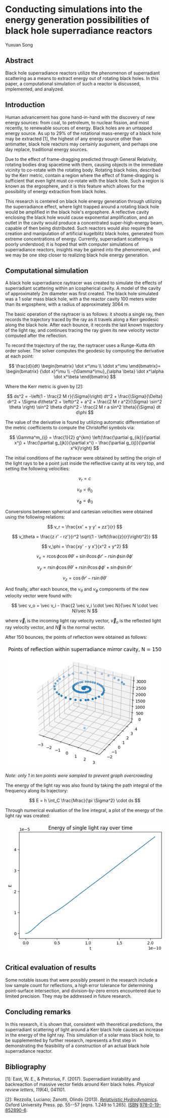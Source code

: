 # Conducting simulations into the energy generation possibilities of black hole superradiance reactors

Yuxuan Song

## Abstract

Black hole superradiance reactors utilize the phenomenon of superradiant scattering as a means to extract energy out of rotating black holes. In this paper, a computational simulation of such a reactor is discussed, implemented, and analyzed.

## Introduction

Human advancement has gone hand-in-hand with the discovery of new energy sources: from coal, to petroleum, to nuclear fission, and most recently, to renewable sources of energy. Black holes are an untapped energy source. As up to 29% of the rotational mass-energy of a black hole may be extracted [1], the highest of any energy source other than antimatter, black hole reactors may certainly augument, and perhaps one day replace, traditional energy sources.

Due to the effect of frame-dragging predicted through General Relativity, rotating bodies drag spacetime with them, causing objects in the immediate vicinity to co-rotate with the rotating body. Rotating black holes, described by the Kerr metric, contain a region where the effect of frame-dragging is sufficient that even light must co-rotate with the black hole. Such a region is known as the ergosphere, and it is this feature which allows for the possibility of energy extraction from black holes.

This research is centered on black hole energy generation through utilizing the superradiance effect, where light trapped around a rotating black hole would be amplified in the black hole's ergosphere. A reflective cavity enclosing the black hole would cause exponential amplification, and an outlet in the cavity would produce a concentrated super-high-energy beam, capable of then being distributed.  Such reactors would also require the creation and manipulation of artificial kugelblitz black holes, generated from extreme concentrations of energy. Currently, superradiant scattering is poorly understood; it is hoped that with computer simulations of superradiance reactors, insights may be gained into the phenomenon, and we may be one step closer to realizing black hole energy generation.

## Computational simulation

A black hole superradiance raytracer was created to simulate the effects of superradiant scattering within an icospherical cavity. A model of the cavity of approximately 2m diameter was first created. The black hole simulated was a 1 solar mass black hole, with a the reactor cavity 100 meters wider than its ergosphere, with a radius of approximately 3064 m.

The basic operation of the raytracer is as follows: it shoots a single ray, then records the trajectory traced by the ray as it travels along a Kerr geodesic along the black hole. After each bounce, it records the last known trajectory of the light ray, and continues tracing the ray given its new velocity vector computed after the reflection.

To record the trajectory of the ray, the raytracer uses a Runge-Kutta 4th order solver. The solver computes the geodesic by computing the derivative at each point:

$$
\frac{d}{dt} \begin{bmatrix} \dot x^\mu \\ \ddot x^\mu \end{bmatrix}= \begin{bmatrix} {\dot x}^\mu \\ -{\Gamma^\mu}_{\alpha \beta} \dot x^\alpha \dot x^\beta \end{bmatrix}
$$

Where the Kerr metric is given by [2]:

$$
ds^2 = -\left(1 - \frac{2 M r}{\Sigma}\right) dt^2 + \frac{\Sigma}{\Delta} dr^2 + \Sigma d\theta^2 + \left(r^2 + a^2 + \frac{2 M r a^2}{\Sigma} \sin^2 \theta \right) \sin^2 \theta d\phi^2 - \frac{2 M r a sin^2 \theta}{\Sigma} dt d\phi
$$

The value of the derivative is found by utilizing automatic differentiation of the metric coefficients to compute the Christoffel symbols via:

$$
\Gamma^m_{ij} = \frac{1}{2} g^{km} \left(\frac{\partial g_{ik}}{\partial x^j} + \frac{\partial g_{jk}}{\partial x^i} - \frac{\partial g_{ij}}{\partial x^k}\right)
$$

The initial conditions of the raytracer were obtained by setting the origin of the light rays to be a point just inside the reflective cavity at its very top, and setting the following velocities:

$$
v_r = c
$$

$$
v_\theta = \theta_0
$$

$$
v_\phi = \phi_0
$$

Conversions between spherical and cartesian velocities were obtained using the following relations:

$$
v_r = \frac{xx' + y y' + zz'}{r}
$$

$$
v_\theta = \frac{z r' - rz'}{r^2 \sqrt{1 - \left(\frac{z}{r}\right)^2}}
$$

$$
v_\phi = \frac{xy' - y x'}{x^2 + y^2}
$$

$$
v_x = r \cos \phi \cos \theta \theta' + \sin \theta \cos \phi r' - r \sin \phi \sin \theta \phi'
$$

$$
v_y = r \sin \phi \cos \theta \theta' + r \sin \theta \cos \phi \phi' + \sin \phi \sin \theta r'
$$

$$
v_z = \cos \theta r' - r \sin \theta \theta'
$$

And finally, after each bounce, the $v_\theta$ and $v_\phi$ components of the new velocity vector were found with:

$$
\vec v_o = \vec v_i - \frac{2 \vec v_i \cdot \vec N}{\vec N \cdot \vec N}\vec N
$$

where $\vec v_i$ is the incoming light ray velocity vector, $\vec v_o$ is the reflected light ray velocity vector, and $\vec N$ is the normal vector.

After 150 bounces, the points of reflection were obtained as follows:

![Reflection points](./images/points_of_reflection.png)

_Note: only 1 in ten points were sampled to prevent graph overcrowding_

The energy of the light ray was also found by taking the path integral of the frequency along its trajectory:

$$
E = h \int_C \frac{Mrac}{\pi \Sigma^2} \cdot ds
$$

Through numerical evaluation of the line integral, a plot of the energy of the light ray was created:

![Light ray energy](./images/energy_increase_reactor.png)

## Critical evaluation of results

Some notable issues that were possibly present in the research include a low sample count for reflections, a high error tolerance for determining point-surface intersection, and division-by-zero errors encountered due to limited precision. They may be addressed in future research.

## Concluding remarks

In this research, it is shown that, consistent with theoretical predictions, the superradiant scattering of light around a Kerr black hole causes an increase in the energy of the light ray. This simulation of a solar mass black hole, to be supplemented by further research, represents a first step in demonstrating the feasibility of a construction of an actual black hole superradiance reactor.

## Bibliography

[1]: East, W. E., & Pretorius, F. (2017). Superradiant instability and backreaction of massive vector fields around Kerr black holes. *Physical review letters*, *119*(4), 041101.

[2]: Rezzolla, Luciano; Zanotti, Olindo (2013). [*Relativistic Hydrodynamics*](https://books.google.com/books?id=aS1oAgAAQBAJ&pg=PA57). Oxford University Press. pp. 55--57 [eqns. 1.249 to 1.265]. [ISBN](https://en.wikipedia.org/wiki/ISBN_(identifier) "ISBN (identifier)") [978-0-19-852890-6](https://en.wikipedia.org/wiki/Special:BookSources/978-0-19-852890-6 "Special:BookSources/978-0-19-852890-6").
